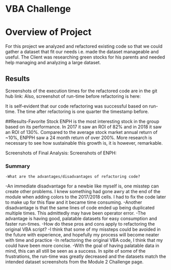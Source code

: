 # VBA Challenge
# Overview of Project
For this project we analyzed and refactored existing code so that we could gather a dataset that fit our needs i.e. made the dataset manageable and useful. The Client was researching green stocks for his parents and needed help managing and analyzing a large dataset.

## Results
Screenshots of the execution times for the refactored code are in the git hub link:
Also, screenshot of run-time before refactoring is here:

It is self-evident that our code refactoring was successful based on run-time. The time after refactoring is one quarter the timestamp before.

##Results-Favorite Stock
ENPH is the most interesting stock in the group based on its performance. In 2017 it saw an ROI of 82% and in 2018 it saw an ROI of 130%. Compared to the average stock market annual return of ~10%, ENPPH saw a 24 month return of over 200%. More research is necessary to see how sustainable this growth is, it is however, remarkable.

Screenshots of Final Analysis:
Screenshots of ENPH:

### Summary
	-What are the advantages/disadvantages of refactoring code?
-An immediate disadvantage for a newbie like myself is, one misstep can create other problems. I knew something had gone awry at the end of the module when adding colors to the 2017/2018 cells. I had to fix the code later to make up for this flaw and it became time consuming. 
-Another disadvantage is that the same lines of code ended up being duplicated multiple times. This admittedly may have been operator error. 
-The advantage is having good, palatable datasets for easy consumption and faster run-times. 
-How do these pros and cons apply to refactoring the original VBA script?
-I think that some of my missteps could be avoided in the future with experience, and hopefully my process will become neater with time and practice
-In refactoring the original VBA code, I think that my could have been more concise.
-With the goal of having palatable data in mind, this can all still be seen as a success. In spite of some of the frustrations, the run-time was greatly decreased and the datasets match the intended dataset screenshots from the Module 2 Challenge page.
